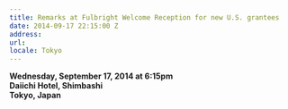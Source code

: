 ```yaml
---
title: Remarks at Fulbright Welcome Reception for new U.S. grantees
date: 2014-09-17 22:15:00 Z
address: 
url: 
locale: Tokyo
---
```


**Wednesday, September 17, 2014 at 6:15pm**  
**Daiichi Hotel, Shimbashi**  
**Tokyo, Japan**
